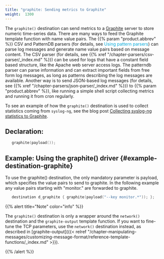 ```yaml
---
title: "graphite: Sending metrics to Graphite"
weight:  1300
---
```

<!-- DISCLAIMER: This file is based on the syslog-ng Open Source Edition documentation https://github.com/balabit/syslog-ng-ose-guides/commit/2f4a52ee61d1ea9ad27cb4f3168b95408fddfdf2 and is used under the terms of The syslog-ng Open Source Edition Documentation License. The file has been modified by Axoflow. -->

The `graphite()` destination can send metrics to a [Graphite](http://graphite.readthedocs.io/en/latest/index.html) server to store numeric time-series data. There are many ways to feed the Graphite template function with name value pairs. The {{% param "product.abbrev" %}} CSV and PatternDB parsers (for details, see <span class="mcFormatColor" style="color: #04aada;">Using pattern parsers</span>) can parse log messages and generate name value pairs based on message content. The CSV parser (for details, see {{% xref "/chapter-parsers/csv-parser/_index.md" %}}) can be used for logs that have a constant field based structure, like the Apache web server access logs. The <span>patterndb</span> parser can parse information and can extract important fields from free form log messages, as long as patterns describing the log messages are available. Another way is to send JSON-based log messages (for details, see {{% xref "/chapter-parsers/json-parser/_index.md" %}}) to {{% param "product.abbrev" %}}, like running a simple shell script collecting metrics and running it from cron regularly.

To see an example of how the `graphite()` destination is used to collect statistics coming from `syslog-ng`, see the blog post [Collecting syslog-ng statistics to Graphite](https://syslog-ng.com/blog/collecting-syslog-ng-statistics-to-graphite/).


## Declaration:

```c
   graphite(payload());
```



## Example: Using the graphite() driver {#example-destination-graphite}

To use the <span>graphite()</span> destination, the only mandatory parameter is payload, which specifies the value pairs to send to <span>graphite</span>. In the following example any value pairs starting with <span>"monitor."</span> are forwarded to <span>graphite</span>.

```c
   destination d_graphite { graphite(payload("--key monitor.*")); };
```


{{% alert title="Note" color="info" %}}

The `graphite()` destination is only a wrapper around the `network()` destination and the `graphite-output` template function. If you want to fine-tune the TCP parameters, use the `network()` destination instead, as described in [graphite-output]({{< relref "/chapter-manipulating-messages/customizing-message-format/reference-template-functions/_index.md" >}}).

{{% /alert %}}
